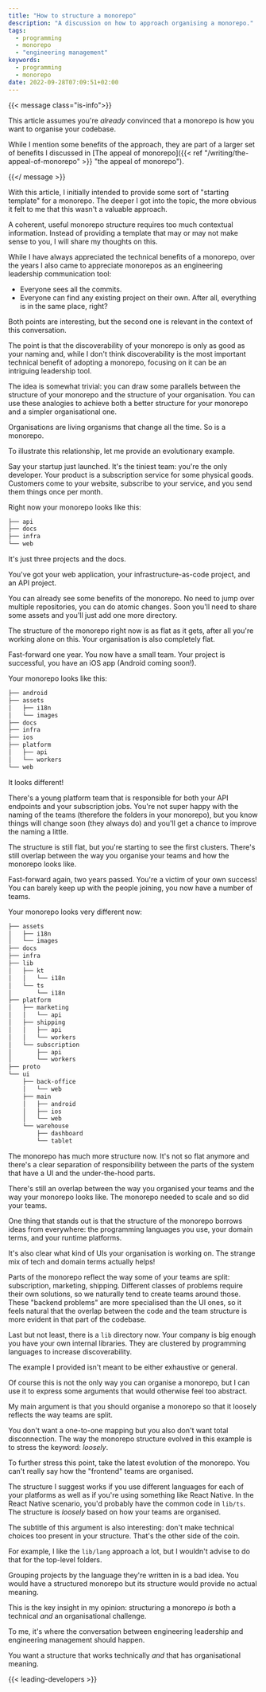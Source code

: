 ```yaml
---
title: "How to structure a monorepo"
description: "A discussion on how to approach organising a monorepo."
tags:
  - programming
  - monorepo
  - "engineering management"
keywords:
  - programming
  - monorepo
date: 2022-09-28T07:09:51+02:00
---
```


{{< message class="is-info">}}

This article assumes you're _already_ convinced that a monorepo is how you want
to organise your codebase.

While I mention some benefits of the approach, they are part of a larger set of
benefits I discussed in [The appeal of monorepo]({{< ref
"/writing/the-appeal-of-monorepo" >}} "the appeal of monorepo").

{{</ message >}}

With this article, I initially intended to provide some sort of "starting
template" for a monorepo. The deeper I got into the topic, the more obvious it
felt to me that this wasn't a valuable approach.

A coherent, useful monorepo structure requires too much contextual information.
Instead of providing a template that may or may not make sense to you, I will
share my thoughts on this.

While I have always appreciated the technical benefits of a monorepo, over the
years I also came to appreciate monorepos as an engineering leadership
communication tool:

- Everyone sees all the commits.
- Everyone can find any existing project on their own. After all, everything is
  in the same place, right?

Both points are interesting, but the second one is relevant in the context of
this conversation.

The point is that the discoverability of your monorepo is only as good as your
naming and, while I don't think discoverability is the most important technical
benefit of adopting a monorepo, focusing on it can be an intriguing leadership
tool.

The idea is somewhat trivial: you can draw some parallels between the structure
of your monorepo and the structure of your organisation. You can use these
analogies to achieve both a better structure for your monorepo and a simpler
organisational one.

Organisations are living organisms that change all the time. So is a monorepo.

To illustrate this relationship, let me provide an evolutionary example.

Say your startup just launched. It's the tiniest team: you're the only
developer. Your product is a subscription service for some physical goods.
Customers come to your website, subscribe to your service, and you send them
things once per month.

Right now your monorepo looks like this:

```sh
├── api
├── docs
├── infra
└── web
```

It's just three projects and the docs.

You've got your web application, your infrastructure-as-code project, and an API
project.

You can already see some benefits of the monorepo. No need to jump over multiple
repositories, you can do atomic changes. Soon you'll need to share some assets
and you'll just add one more directory.

The structure of the monorepo right now is as flat as it gets, after all you're
working alone on this. Your organisation is also completely flat.

Fast-forward one year. You now have a small team. Your project is successful,
you have an iOS app (Android coming soon!).

Your monorepo looks like this:

```sh
├── android
├── assets
│   ├── i18n
│   └── images
├── docs
├── infra
├── ios
├── platform
│   ├── api
│   └── workers
└── web
```

It looks different!

There's a young platform team that is responsible for both your API endpoints
and your subscription jobs. You're not super happy with the naming of the teams
(therefore the folders in your monorepo), but you know things will change soon
(they always do) and you'll get a chance to improve the naming a little.

The structure is still flat, but you're starting to see the first clusters.
There's still overlap between the way you organise your teams and how the
monorepo looks like.

Fast-forward again, two years passed. You're a victim of your own success! You
can barely keep up with the people joining, you now have a number of teams.

Your monorepo looks very different now:

```sh
├── assets
│   ├── i18n
│   └── images
├── docs
├── infra
├── lib
│   ├── kt
│   │   └── i18n
│   └── ts
│       └── i18n
├── platform
│   ├── marketing
│   │   └── api
│   ├── shipping
│   │   ├── api
│   │   └── workers
│   └── subscription
│       ├── api
│       └── workers
├── proto
└── ui
    ├── back-office
    │   └── web
    ├── main
    │   ├── android
    │   ├── ios
    │   └── web
    └── warehouse
        ├── dashboard
        └── tablet
```

The monorepo has much more structure now. It's not so flat anymore and there's a
clear separation of responsibility between the parts of the system that have a
UI and the under-the-hood parts.

There's still an overlap between the way you organised your teams and the way
your monorepo looks like. The monorepo needed to scale and so did your teams.

One thing that stands out is that the structure of the monorepo borrows ideas
from everywhere: the programming languages you use, your domain terms, and your
runtime platforms.

It's also clear what kind of UIs your organisation is working on. The strange
mix of tech and domain terms actually helps!

Parts of the monorepo reflect the way some of your teams are split:
subscription, marketing, shipping. Different classes of problems require their
own solutions, so we naturally tend to create teams around those. These "backend
problems" are more specialised than the UI ones, so it feels natural that the
overlap between the code and the team structure is more evident in that part of
the codebase.

Last but not least, there is a `lib` directory now. Your company is big enough
you have your own internal libraries. They are clustered by programming
languages to increase discoverability.

The example I provided isn't meant to be either exhaustive or general.

Of course this is not the only way you can organise a monorepo, but I can use it
to express some arguments that would otherwise feel too abstract.

My main argument is that you should organise a monorepo so that it loosely
reflects the way teams are split.

You don't want a one-to-one mapping but you also don't want total disconnection.
The way the monorepo structure evolved in this example is to stress the keyword:
_loosely_.

To further stress this point, take the latest evolution of the monorepo. You
can't really say how the "frontend" teams are organised.

The structure I suggest works if you use different languages for each of your
platforms as well as if you're using something like React Native. In the React
Native scenario, you'd probably have the common code in `lib/ts`. The structure
is _loosely_ based on how your teams are organised.

The subtitle of this argument is also interesting: don't make technical choices
too present in your structure. That's the other side of the coin.

For example, I like the `lib/lang` approach a lot, but I wouldn't advise to do
that for the top-level folders.

Grouping projects by the language they're written in is a bad idea. You would
have a structured monorepo but its structure would provide no actual meaning.

This is the key insight in my opinion: structuring a monorepo _is_ both a
technical _and_ an organisational challenge.

To me, it's where the conversation between engineering leadership and
engineering management should happen.

You want a structure that works technically _and_ that has organisational
meaning.

{{< leading-developers >}}
